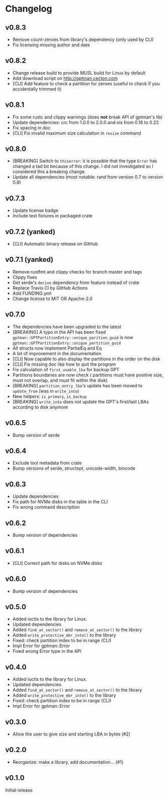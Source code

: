 Changelog
=========

## v0.8.3

- Remove count-zeroes from library's dependency (only used by CLI)
- Fix licensing missing author and date

## v0.8.2

- Change release build to provide MUSL build for Linux by default
- Add download script on http://gptman.cecton.com
- [CLI] Add feature to check a partition for zeroes (useful to check if you accidentally trimmed it)

## v0.8.1

- Fix some rustc and clippy warnings (does **not** break API of gptman's lib)
- Update dependencies: crc from 1.0.0 to 2.0.0 and nix from 0.18 to 0.22
- Fix spacing in doc
- [CLI] Fix invalid maximum size calculation in `resize` command

## v0.8.0

- [BREAKING] Switch to `thiserror`: it is possible that the type `Error` has changed a tad bit because of this change. I did not investigated so I considered this a breaking change.
- Update all dependencies (most notable: rand from version 0.7 to version 0.8)

## v0.7.3

- Update license badge
- Include test fixtures in packaged crate

## v0.7.2 (yanked)

- [CLI] Automatic binary release on GitHub

## v0.7.1 (yanked)

- Remove rustfmt and clippy checks for branch master and tags
- Clippy fixes
- Get serde's `derive` dependency from feature instead of crate
- Replace Travis CI by GitHub Actions
- Add FUNDING.yml
- Change license to MIT OR Apache-2.0

## v0.7.0

- The dependencies have been upgraded to the latest
- [BREAKING] A typo in the API has been fixed `gptman::GPTPartitionEntry::unique_parition_guid` is now `gptman::GPTPartitionEntry::unique_partition_guid`
- All structs now implement PartialEq and Eq
- A lot of improvement in the documentation
- [CLI] Now capable to also display the partitions in the order on the disk
- [CLI] Fix missing doc like how to quit the program
- Fix calculation of `first_usable_lba` for backup GPT
- Partitions boundaries are now check ( partitions must have positive size, must not overlap, and must fit within the disk)
- [BREAKING] `partition_entry_lba`'s update has been moved to `update_from` (was in `write_into`)
- New helpers: `is_primary`, `is_backup`
- [BREAKING] `write_into` does not update the GPT's first/last LBAs according to disk anymore

## v0.6.5

- Bump version of serde

## v0.6.4

- Exclude tool metadata from crate
- Bump versions of serde, structopt, unicode-width, bincode

## v0.6.3

- Update dependencies
- Fix path for NVMe disks in the table in the CLI
- Fix wrong command description

## v0.6.2

- Bump version of dependencies

## v0.6.1

- [CLI] Correct path for disks on NVMe disks

## v0.6.0

- Bump version of dependencies

## v0.5.0

- Added ioctls to the library for Linux.
- Updated dependencies
- Added `find_at_sector()` and `remove_at_sector()` to the library
- Added `write_protective_mbr_into()` to the library
- Fixed: check partition index to be in range (CLI)
- Impl Error for gptman::Error
- Fixed wrong Error type in the API

## v0.4.0

- Added ioctls to the library for Linux.
- Updated dependencies
- Added `find_at_sector()` and `remove_at_sector()` to the library
- Added `write_protective_mbr_into()` to the library
- Fixed: check partition index to be in range (CLI)
- Impl Error for gptman::Error

## v0.3.0

- Allow the user to give size and starting LBA in bytes (#2)

## v0.2.0

- Reorganize: make a library, add documentation... (#1)

## v0.1.0

Initial release
